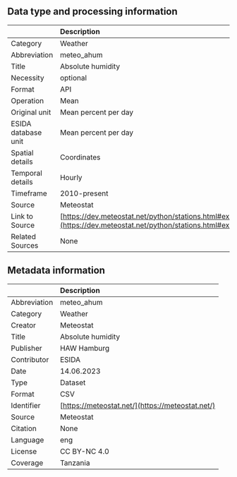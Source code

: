 ## Data type and processing information 

|                     | Description                                                                                                      |
|:--------------------|:-----------------------------------------------------------------------------------------------------------------|
| Category            | Weather                                                                                                          |
| Abbreviation        | meteo_ahum                                                                                                       |
| Title               | Absolute humidity                                                                                                |
| Necessity           | optional                                                                                                         |
| Format              | API                                                                                                              |
| Operation           | Mean                                                                                                             |
| Original unit       | Mean percent per day                                                                                             |
| ESIDA database unit | Mean percent per day                                                                                             |
| Spatial details     | Coordinates                                                                                                      |
| Temporal details    | Hourly                                                                                                           |
| Timeframe           | 2010-present                                                                                                     |
| Source              | Meteostat                                                                                                        |
| Link to Source      | [https://dev.meteostat.net/python/stations.html#example](https://dev.meteostat.net/python/stations.html#example) |
| Related Sources     | None                                                                                                             |

## Metadata information 

|              | Description                                      |
|:-------------|:-------------------------------------------------|
| Abbreviation | meteo_ahum                                       |
| Category     | Weather                                          |
| Creator      | Meteostat                                        |
| Title        | Absolute humidity                                |
| Publisher    | HAW Hamburg                                      |
| Contributor  | ESIDA                                            |
| Date         | 14.06.2023                                       |
| Type         | Dataset                                          |
| Format       | CSV                                              |
| Identifier   | [https://meteostat.net/](https://meteostat.net/) |
| Source       | Meteostat                                        |
| Citation     | None                                             |
| Language     | eng                                              |
| License      | CC BY-NC 4.0                                     |
| Coverage     | Tanzania                                         |